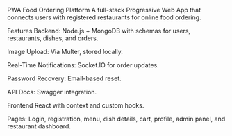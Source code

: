 PWA Food Ordering Platform
A full-stack Progressive Web App that connects users with registered restaurants for online food ordering.

Features
Backend: Node.js + MongoDB with schemas for users, restaurants, dishes, and orders.

Image Upload: Via Multer, stored locally.

Real-Time Notifications: Socket.IO for order updates.

Password Recovery: Email-based reset.

API Docs: Swagger integration.

Frontend
React with context and custom hooks.

Pages: Login, registration, menu, dish details, cart, profile, admin panel, and restaurant dashboard.
